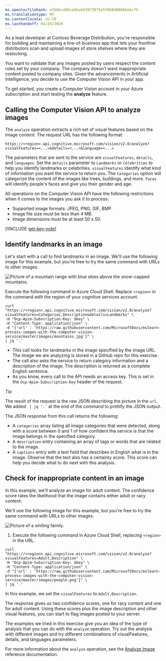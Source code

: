 ```yaml
---
ms.openlocfilehash: a7b0ecdd6cebba0d3073975e5f0b8d08666ebcfb
ms.translationtype: MT
ms.contentlocale: zh-CN
ms.lasthandoff: 04/24/2019
---
```

As a lead developer at Contoso Beverage Distribution, you're responsible for building and maintaining a line-of-business app that lets your frontline distributors scan and upload images of store shelves where they are restocking. 

You want to validate that any images posted by users respect the content rules set by your company. The company doesn't want inappropriate content posted to company sites. Given the advancements in Artificial Intelligence, you decide to use the Computer Vision API in your app. 

To get started, you create a Computer Vision account in your Azure subscription and start testing the **analyze** feature.

## <a name="calling-the-computer-vision-api-to-analyze-images"></a>Calling the Computer Vision API to analyze images

The `analyze` operation extracts a rich set of visual features based on the image content. The request URL has the following format:

`https://<region>.api.cognitive.microsoft.com/vision/v2.0/analyze?visualFeatures=<...>&details=<...>&language=<...>`

The parameters that are sent to the service are `visualFeatures`, `details`, and `languages`. Set the `details` parameter to `Landmarks` or `Celebrities` to help you identify landmarks or celebrities. `visualFeatures` identify what kind of information you want the service to return you. The `Categories` option will categorize the content of the images like trees, buildings, and more. `Faces` will identify people's faces and give you their gender and age.

All operations on the Computer Vision API have the following restrictions when it comes to the images you ask it to process:

- Supported image formats: JPEG, PNG, GIF, BMP. 
- Image file size must be less than  4 MB.
- Image dimensions must be at least 50 x 50.

[!INCLUDE [get-key-note](./get-key.md)]

## <a name="identify-landmarks-in-an-image"></a>Identify landmarks in an image

Let's start with a call to find landmarks in an image. We'll use the following image for this example, but you're free to try the same command with URLs to other images. 

![Picture of a mountain range with blue skies above the snow-capped mountains.](../media/3-mountains.jpg)

Execute the following command in Azure Cloud Shell. Replace `<region>` in the command with the region of your cognitive services account.

```azurecli
curl "https://<region>.api.cognitive.microsoft.com/vision/v2.0/analyze?visualFeatures=Categories,Description&details=Landmarks" \
-H "Ocp-Apim-Subscription-Key: $key" \
-H "Content-Type: application/json" \
-d "{'url' : 'https://raw.githubusercontent.com/MicrosoftDocs/mslearn-process-images-with-the-computer-vision-service/master/images/mountains.jpg'}" \
| jq '.'
```

- This call looks for landmarks in the image specified by the image URL. The image we are analyzing is stored in a GitHub repo for this exercise. 
- The call also asks the service to return category information and a description of the image. The description is returned as a complete English sentence. 
- As you know, every call to the API needs an access key. This is set in the `Ocp-Apim-Subscription-Key` header of the request. 

> [!TIP]
> The result of the request is the raw JSON describing the picture in the `url`. We added ` | jq '.'` at the end of the command to prettify the JSON output.

The JSON response from this call returns the following:

- A `categories` array listing all image categories that were detected, along with a score between 0 and 1 of how confident the service is that the image belongs in the specified category.
- A `description` entry containing an array of tags or words that are related to the image.
- A `captions` entry with a text field that describes in English what is in the image. Observe that the text also has a certainty score. This score can help you decide what to do next with this analysis.


## <a name="check-for-inappropriate-content-in-an-image"></a>Check for inappropriate content in an image

In this example, we'll analyze an image for adult content. The confidence score rates the likelihood that the image contains either adult or racy content. 

We'll use the following image for this example, but you're free to try the same command with URLs to other images. 

![Picture of a smiling family.](../media/3-people.png)

1. Execute the following command in Azure Cloud Shell, replacing `<region>` in the URL.

```azurecli
curl "https://<region>.api.cognitive.microsoft.com/vision/v2.0/analyze?visualFeatures=Adult,Description" \
-H "Ocp-Apim-Subscription-Key: $key" \
-H "Content-Type: application/json" \
-d "{'url' : 'https://raw.githubusercontent.com/MicrosoftDocs/mslearn-process-images-with-the-computer-vision-service/master/images/people.png'}" \
| jq '.'
```

In this example, we set the `visualFeatures` to `Adult,Description`. 

The response gives us two confidence scores, one for racy content and one for adult content. Using these scores plus the image description and other visual features, you can start to flag images posted to your server.

The examples we tried in this exercise give you an idea of the type of analysis that you can do with the `analyze` operation. Try out the analysis with different images and try different combinations of visualFeatures, details, and languages parameters.

For more information about the `analyze` operation, see the [Analyze Image](https://westus.dev.cognitive.microsoft.com/docs/services/5adf991815e1060e6355ad44/operations/56f91f2e778daf14a499e1fa) reference documentation.